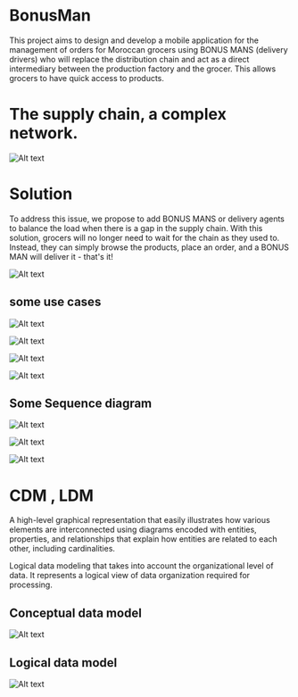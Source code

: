 # BonusMan

This project aims to design and develop a mobile application for the management of orders for Moroccan grocers using BONUS MANS (delivery drivers) who will replace the distribution chain and act as a direct intermediary between the production factory and the grocer. This allows grocers to have quick access to products.

# The supply chain, a complex network.

![Alt text](readmeFiles/image.png)

# Solution

To address this issue, we propose to add BONUS MANS or delivery agents to balance the load when there is a gap in the supply chain. With this solution, grocers will no longer need to wait for the chain as they used to. Instead, they can simply browse the products, place an order, and a BONUS MAN will deliver it - that's it!

![Alt text](readmeFiles/image-1.png)

## some use cases

![Alt text](readmeFiles/image-2.png)

![Alt text](readmeFiles/image-3.png)

![Alt text](readmeFiles/image-4.png)

![Alt text](readmeFiles/image-5.png)

## Some Sequence diagram

![Alt text](readmeFiles/image-6.png)

![Alt text](readmeFiles/image-7.png)

![Alt text](readmeFiles/image-8.png)

# CDM , LDM

A high-level graphical representation that easily illustrates how various elements are interconnected using diagrams encoded with entities, properties, and relationships that explain how entities are related to each other, including cardinalities.

Logical data modeling that takes into account the organizational level of data. It represents a logical view of data organization required for processing.

## Conceptual data model

![Alt text](image-9.png)

## Logical data model

![Alt text](image-10.png)